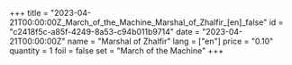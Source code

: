 +++
title = "2023-04-21T00:00:00Z_March_of_the_Machine_Marshal_of_Zhalfir_[en]_false"
id = "c2418f5c-a85f-4249-8a53-c94b011b9714"
date = "2023-04-21T00:00:00Z"
name = "Marshal of Zhalfir"
lang = ["en"]
price = "0.10"
quantity = 1
foil = false
set = "March of the Machine"
+++
